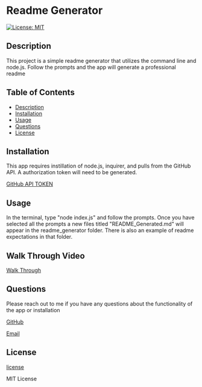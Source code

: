 # Readme Generator
[![License: MIT](https://img.shields.io/badge/License-MIT-yellow.svg)](https://opensource.org/licenses/MIT)

## Description 

This project is a simple readme generator that utilizes the command line and node.js. Follow the prompts and the app will generate a professional readme

## Table of Contents

- [Description](#description)
- [Installation](#installation)
- [Usage](#usage)
- [Questions](#questions)
- [License](#license)

## Installation

  This app requires instillation of node.js, inquirer, and pulls from the GitHub API. A authorization token will need to be generated.

  [GitHub API TOKEN](https://github.com/settings/tokens/new)

## Usage

  In the terminal, type "node index.js" and follow the prompts. Once you have selected all the prompts a new files titled "README_Generated.md" will appear in the readme_generator folder. There is also an example of readme expectations in that folder.

## Walk Through Video

[Walk Through](https://drive.google.com/file/d/1cS02tdXcqrOnzIJFN9uLshvvvjr-Xo8J/view?usp=sharing)

## Questions
Please reach out to me if you have any questions about the functionality of the app or installation

[GitHub](https://github.com/1willcobb)

[Email](mailto:cobb.will@gmail.com)

## License

[license](http://choosealicense.com/licenses/mit/)

MIT License